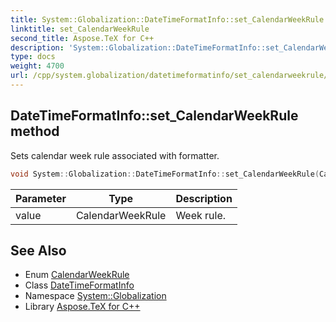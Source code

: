 ```yaml
---
title: System::Globalization::DateTimeFormatInfo::set_CalendarWeekRule method
linktitle: set_CalendarWeekRule
second_title: Aspose.TeX for C++
description: 'System::Globalization::DateTimeFormatInfo::set_CalendarWeekRule method. Sets calendar week rule associated with formatter in C++.'
type: docs
weight: 4700
url: /cpp/system.globalization/datetimeformatinfo/set_calendarweekrule/
---
```

## DateTimeFormatInfo::set_CalendarWeekRule method


Sets calendar week rule associated with formatter.

```cpp
void System::Globalization::DateTimeFormatInfo::set_CalendarWeekRule(CalendarWeekRule value)
```


| Parameter | Type | Description |
| --- | --- | --- |
| value | CalendarWeekRule | Week rule. |

## See Also

* Enum [CalendarWeekRule](../../calendarweekrule/)
* Class [DateTimeFormatInfo](../)
* Namespace [System::Globalization](../../)
* Library [Aspose.TeX for C++](../../../)
